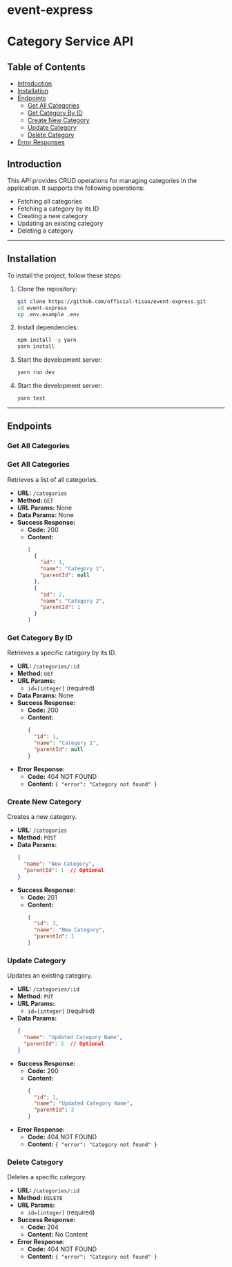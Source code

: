 # event-express
# Category Service API

## Table of Contents

- [Introduction](#introduction)
- [Installation](#installation)
- [Endpoints](#endpoints)
  - [Get All Categories](#get-all-categories)
  - [Get Category By ID](#get-category-by-id)
  - [Create New Category](#create-new-category)
  - [Update Category](#update-category)
  - [Delete Category](#delete-category)
- [Error Responses](#error-responses)

## Introduction

This API provides CRUD operations for managing categories in the application. It supports the following operations:

- Fetching all categories
- Fetching a category by its ID
- Creating a new category
- Updating an existing category
- Deleting a category

---

## Installation

To install the project, follow these steps:

1. Clone the repository:
   ```bash
   git clone https://github.com/official-tisao/event-express.git
   cd event-express
   cp .env.example .env
   ```

2. Install dependencies:
   ```bash
   npm install -g yarn
   yarn install
   ```

3. Start the development server:
   ```bash
   yarn run dev
   ```

4. Start the development server:
   ```bash
   yarn test
   ```

---

## Endpoints

### Get All Categories

### Get All Categories

Retrieves a list of all categories.

- **URL:** `/categories`
- **Method:** `GET`
- **URL Params:** None
- **Data Params:** None
- **Success Response:**
  - **Code:** 200
  - **Content:** 
    ```json
    [
      {
        "id": 1,
        "name": "Category 1",
        "parentId": null
      },
      {
        "id": 2,
        "name": "Category 2",
        "parentId": 1
      }
    ]
    ```

### Get Category By ID

Retrieves a specific category by its ID.

- **URL:** `/categories/:id`
- **Method:** `GET`
- **URL Params:** 
  - `id=[integer]` (required)
- **Data Params:** None
- **Success Response:**
  - **Code:** 200
  - **Content:** 
    ```json
    {
      "id": 1,
      "name": "Category 1",
      "parentId": null
    }
    ```
- **Error Response:**
  - **Code:** 404 NOT FOUND
  - **Content:** `{ "error": "Category not found" }`

### Create New Category

Creates a new category.

- **URL:** `/categories`
- **Method:** `POST`
- **Data Params:** 
  ```json
  {
    "name": "New Category",
    "parentId": 1  // Optional
  }
  ```
- **Success Response:**
  - **Code:** 201
  - **Content:** 
    ```json
    {
      "id": 3,
      "name": "New Category",
      "parentId": 1
    }
    ```

### Update Category

Updates an existing category.

- **URL:** `/categories/:id`
- **Method:** `PUT`
- **URL Params:**
  - `id=[integer]` (required)
- **Data Params:**
  ```json
  {
    "name": "Updated Category Name",
    "parentId": 2  // Optional
  }
  ```
- **Success Response:**
  - **Code:** 200
  - **Content:**
    ```json
    {
      "id": 1,
      "name": "Updated Category Name",
      "parentId": 2
    }
    ```
- **Error Response:**
  - **Code:** 404 NOT FOUND
  - **Content:** `{ "error": "Category not found" }`

### Delete Category

Deletes a specific category.

- **URL:** `/categories/:id`
- **Method:** `DELETE`
- **URL Params:**
  - `id=[integer]` (required)
- **Success Response:**
  - **Code:** 204
  - **Content:** No Content
- **Error Response:**
  - **Code:** 404 NOT FOUND
  - **Content:** `{ "error": "Category not found" }`

